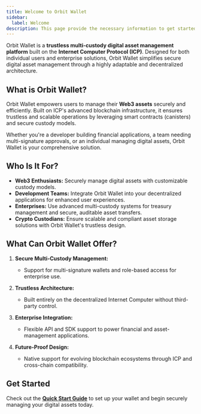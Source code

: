 ```yaml
---
title: Welcome to Orbit Wallet
sidebar:
  label: Welcome
description: This page provide the necessary information to get started with Orbit.
---
```


Orbit Wallet is a **trustless multi-custody digital asset management platform** built on the **Internet Computer Protocol (ICP)**. Designed for both individual users and enterprise solutions, Orbit Wallet simplifies secure digital asset management through a highly adaptable and decentralized architecture.



## **What is Orbit Wallet?**
Orbit Wallet empowers users to manage their **Web3 assets** securely and efficiently. Built on ICP's advanced blockchain infrastructure, it ensures trustless and scalable operations by leveraging smart contracts (canisters) and secure custody models.

Whether you're a developer building financial applications, a team needing multi-signature approvals, or an individual managing digital assets, Orbit Wallet is your comprehensive solution.



## **Who Is It For?**
- **Web3 Enthusiasts:** Securely manage digital assets with customizable custody models.
- **Development Teams:** Integrate Orbit Wallet into your decentralized applications for enhanced user experiences.
- **Enterprises:** Use advanced multi-custody systems for treasury management and secure, auditable asset transfers.
- **Crypto Custodians:** Ensure scalable and compliant asset storage solutions with Orbit Wallet's trustless design.



## **What Can Orbit Wallet Offer?**
1. **Secure Multi-Custody Management:**
    - Support for multi-signature wallets and role-based access for enterprise use.

2. **Trustless Architecture:**
    - Built entirely on the decentralized Internet Computer without third-party control.

3. **Enterprise Integration:**
    - Flexible API and SDK support to power financial and asset-management applications.

4. **Future-Proof Design:**
    - Native support for evolving blockchain ecosystems through ICP and cross-chain compatibility.



## **Get Started**
Check out the **[Quick Start Guide](getting-started)** to set up your wallet and begin securely managing your digital assets today.
